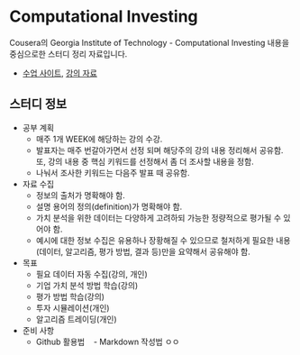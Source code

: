 # Computational Investing
Cousera의 Georgia Institute of Technology - Computational Investing 내용을 중심으로한 스터디 정리 자료입니다. 

- [수업 사이트](https://www.coursera.org/learn/computational-investing), [강의 자료](http://wiki.quantsoftware.org/index.php?title=QuantSoftware_ToolKit)

## 스터디 정보 
- 공부 계획
    - 매주 1개 WEEK에 해당하는 강의 수강. 
    - 발표자는 매주 번갈아가면서 선정 되며 해당주의 강의 내용 정리해서 공유함. 또, 강의 내용 중 핵심 키워드를 선정해서 좀 더 조사할 내용을 정함.
    - 나눠서 조사한 키워드는 다음주 발표 때 공유함. 
- 자료 수집 
    - 정보의 출처가 명확해야 함.
    - 설명 용어의 정의(definition)가 명확해야 함. 
    - 가치 분석을 위한 데이터는 다양하게 고려하되 가능한 정량적으로 평가될 수 있어야 함. 
    - 예시에 대한 정보 수집은 유용하나 장황해질 수 있으므로 철저하게 필요한 내용(데이터, 알고리즘, 평가 방법, 결과 등)만을 요약해서 공유해야 함. 
- 목표
    - 필요 데이터 자동 수집(강의, 개인)
    - 기업 가치 분석 방법 학습(강의)
    - 평가 방법 학습(강의)
    - 투자 시뮬레이션(개인)
    - 알고리즘 트레이딩(개인)
- 준비 사항
    - Github 활용법
    - Markdown 작성법
ㅇㅇ

